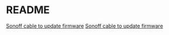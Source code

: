 # README

[Sonoff cable to update firmware](https://www.gearbest.com/sensors/pp_009820306841.html?wid=1433363)
[Sonoff cable to update firmware](https://www.amazon.es/M%C3%B3dulo-CP2102-Serial-Convertidor-Converter/dp/B00W2WZ9GO/ref=sr_1_2?ie=UTF8&qid=1545344915&sr=8-2&keywords=CP2102+5+PIN)
